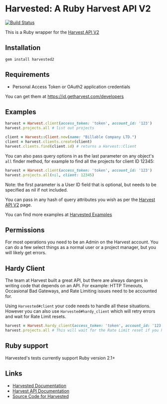 # Harvested: A Ruby Harvest API V2
[![Build Status](https://travis-ci.org/magma-labs/harvested2.svg?branch=master)](https://travis-ci.org/magma-labs/harvested2)

This is a Ruby wrapper for the [Harvest API V2](https://help.getharvest.com/api-v2)

## Installation

    gem install harvested2

## Requirements
- Personal Access Token or OAuth2 application credentials

You can get them at https://id.getharvest.com/developers

## Examples

```ruby
harvest = Harvest.client(access_token: 'token', account_id: '123')
harvest.projects.all # list out projects

client = Harvest::Client.new(name: "Billable Company LTD.")
client = harvest.clients.create(client)
harvest.clients.find(client.id) # returns a Harvest::Client
```

You can also pass query options in as the last parameter on any object's `all` finder
method, for example to find all the projects for client ID 12345:

```ruby
harvest = Harvest.client(access_token: 'token', account_id: '123')
harvest.projects.all(nil, client: 12345)
```

Note: the first parameter is a User ID field that is optional, but needs to be specified
as nil if not included.

You can pass in any hash of query attributes you wish as per the
[Harvest API V2](https://help.getharvest.com/api-v2) page.

You can find more examples at [Harvested Examples](https://github.com/harvesthq/harvest_api_samples/tree/master/v2)

## Permissions

For most operations you need to be an Admin on the Harvest account. You can do a few select things as a normal user or a project manager, but you will likely get errors.

## Hardy Client

The team at Harvest built a great API, but there are always dangers in writing code that depends on an API. For example: HTTP Timeouts, Occasional Bad Gateways, and Rate Limiting issues need to be accounted for.

Using `Harvested#client` your code needs to handle all these situations. However you can also use `Harvested#hardy_client` which will retry errors and wait for Rate Limit resets.

```ruby
harvest = Harvest.hardy_client(access_token: 'token', account_id: '123')
harvest.projects.all # This will wait for the Rate Limit reset if you have gone over your limit
```

## Ruby support

Harvested's tests currently support Ruby version 2.1+

## Links

* [Harvested Documentation](http://rdoc.info/projects/zmoazeni/harvested)
* [Harvest API Documentation](https://help.getharvest.com/api-v2/)
* [Source Code for Harvested](http://github.com/zmoazeni/harvested)

